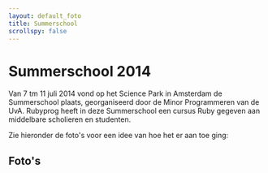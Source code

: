 ```yaml
---
layout: default_foto
title: Summerschool
scrollspy: false
---
```


# Summerschool 2014

Van 7 tm 11 juli 2014 vond op het Science Park in Amsterdam de Summerschool plaats, georganiseerd door de Minor Programmeren van de UvA. Rubyprog heeft in deze Summerschool een cursus Ruby gegeven aan middelbare scholieren en studenten.

Zie hieronder de foto's voor een idee van hoe het er aan toe ging:

## Foto's

<center>
<div class="slider lazy" style="width: 550px;">
<div><img data-lazy="/public/images/foto/summerschool/summerschool001.jpg" /></div>
<div><img data-lazy="/public/images/foto/summerschool/summerschool002.jpg" /></div>
<div><img data-lazy="/public/images/foto/summerschool/summerschool003.jpg" /></div>
<div><img data-lazy="/public/images/foto/summerschool/summerschool004.jpg" /></div>
<div><img data-lazy="/public/images/foto/summerschool/summerschool005.jpg" /></div>
<div><img data-lazy="/public/images/foto/summerschool/summerschool006.jpg" /></div>
<div><img data-lazy="/public/images/foto/summerschool/summerschool007.jpg" /></div>
<div><img data-lazy="/public/images/foto/summerschool/summerschool008.jpg" /></div>
<div><img data-lazy="/public/images/foto/summerschool/summerschool009.jpg" /></div>
<div><img data-lazy="/public/images/foto/summerschool/summerschool010.jpg" /></div>
<div><img data-lazy="/public/images/foto/summerschool/summerschool011.jpg" /></div>
<div><img data-lazy="/public/images/foto/summerschool/summerschool012.jpg" /></div>
<div><img data-lazy="/public/images/foto/summerschool/summerschool013.jpg" /></div>
<div><img data-lazy="/public/images/foto/summerschool/summerschool014.jpg" /></div>
<div><img data-lazy="/public/images/foto/summerschool/summerschool015.jpg" /></div>
<div><img data-lazy="/public/images/foto/summerschool/summerschool016.jpg" /></div>
</div>
</center>